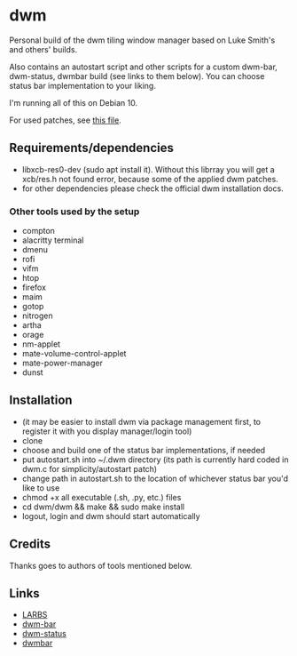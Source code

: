 # dwm

Personal build of the dwm tiling window manager based on Luke Smith's and others' builds.

Also contains an autostart script and other scripts for a custom dwm-bar, dwm-status, dwmbar build (see links to them below).
You can choose status bar implementation to your liking.

I'm running all of this on Debian 10.

For used patches, see [this file](./patches).

## Requirements/dependencies

* libxcb-res0-dev (sudo apt install it). Without this librray you will get a xcb/res.h not found error, because some of the applied dwm patches.
* for other dependencies please check the official dwm installation docs.

### Other tools used by the setup

* compton
* alacritty terminal
* dmenu
* rofi
* vifm
* htop
* firefox
* maim
* gotop
* nitrogen
* artha
* orage
* nm-applet
* mate-volume-control-applet
* mate-power-manager
* dunst

## Installation

* (it may be easier to install dwm via package management first, to register it with you display manager/login tool)
* clone
* choose and build one of the status bar implementations, if needed
* put autostart.sh into ~/.dwm directory (its path is currently hard coded in dwm.c for simplicity/autostart patch)
* change path in autostart.sh to the location of whichever status bar you'd like to use
* chmod +x all executable (.sh, .py, etc.) files
* cd dwm/dwm && make && sudo make install
* logout, login and dwm should start automatically

## Credits

Thanks goes to authors of tools mentioned below.

## Links

* [LARBS](https://larbs.xyz/)
* [dwm-bar](https://github.com/joestandring/dwm-bar)
* [dwm-status](https://github.com/s1n7ax/dwm-status)
* [dwmbar](https://github.com/Alexx2/dwmbar)

